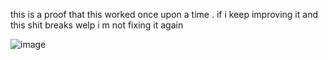 this is a proof that this worked once upon a time . if i keep improving it and this shit breaks welp i m not fixing it again

![image](https://github.com/user-attachments/assets/e3c54f76-b345-4e3d-bee4-1f92a0c0c63f)
